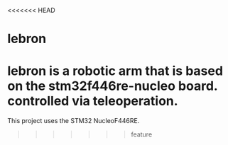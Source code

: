 <<<<<<< HEAD
# lebron
lebron is a robotic arm that is based on the stm32f446re-nucleo board. controlled via teleoperation.
=======
This project uses the STM32 NucleoF446RE. 
>>>>>>> feature
